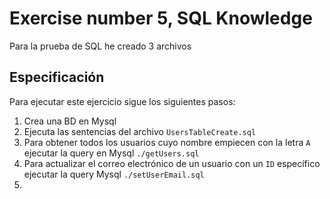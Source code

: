 # Exercise number 5,  SQL Knowledge

Para la prueba de SQL he creado 3 archivos

## Especificación

Para ejecutar este ejercicio sigue los siguientes pasos:
1. Crea una BD en Mysql 
2. Ejecuta las sentencias del archivo `UsersTableCreate.sql`
3. Para obtener todos los usuarios cuyo nombre empiecen con la letra `A` ejecutar la query en Mysql `./getUsers.sql`
4. Para actualizar el correo electrónico de un usuario con un `ID` específico ejecutar la query Mysql `./setUserEmail.sql` 
5. 

